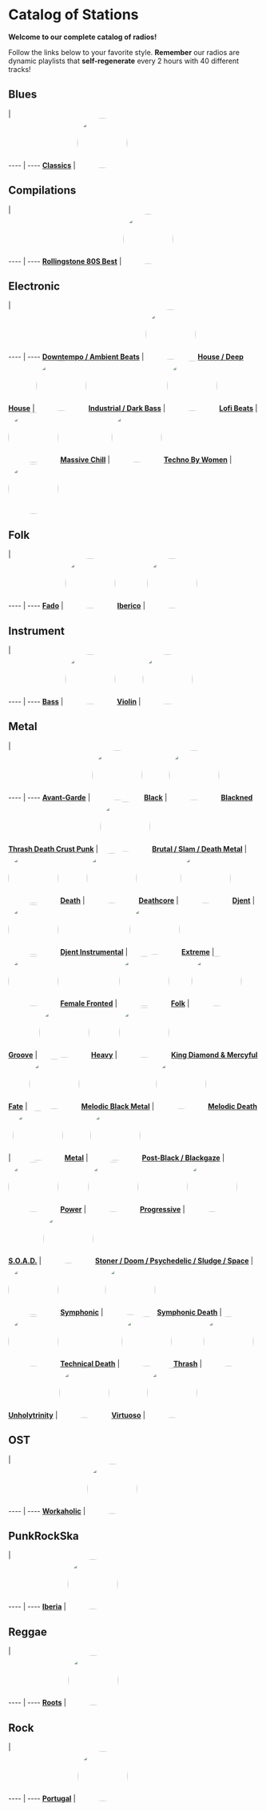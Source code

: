 

<style>
figure {
  border: 0px #cccccc solid;
  padding: 4px;
  margin: auto;
  align: center;
}
</style>

# Catalog of Stations

**Welcome to our complete catalog of radios!**

Follow the links below to your favorite style. **Remember** our radios
are dynamic playlists that **self-regenerate** every 2 hours with 40 different
tracks!

## Blues

  |  
 ---- | ---- 
[**Classics**](https://radioninjapirata.github.io/radio_bluesclassics.html) | <a href="https://radioninjapirata.github.io/radio_bluesclassics.html" target="_blank"><img src="https://mosaic.scdn.co/640/ab67616d0000b2732eaf791c8b98ef5fa5285aaaab67616d0000b2735a15602b01795514d058b6edab67616d0000b273659acb2b178758a0cefe838cab67616d0000b273a216214ce46b0b98e485a7fa" height="100" width="auto" style="border-radius:50%"></a>

## Compilations

  |  
 ---- | ---- 
[**Rollingstone 80S Best**](https://radioninjapirata.github.io/radio_rollingbest80s.html) | <a href="https://radioninjapirata.github.io/radio_rollingbest80s.html" target="_blank"><img src="https://mosaic.scdn.co/640/ab67616d0000b273077a092e2ed0b47d3812d6d3ab67616d0000b27356e31f8c1acf3546f3dde264ab67616d0000b273673526fcf35ab235e1a9d94cab67616d0000b273c08d7a95ee38932cadaaf044" height="100" width="auto" style="border-radius:50%"></a>

## Electronic

  |  
 ---- | ---- 
[**Downtempo / Ambient Beats**](https://radioninjapirata.github.io/radio_downtempo.html) | <a href="https://radioninjapirata.github.io/radio_downtempo.html" target="_blank"><img src="https://mosaic.scdn.co/640/ab67616d0000b2730d0a3ffe56595c20fbf4b0adab67616d0000b273669b302373f34bfd15b15f34ab67616d0000b2739b8a069287a6625063c8c5bbab67616d0000b273e797d92f374f49534570accc" height="100" width="auto" style="border-radius:50%"></a>
[**House / Deep House**](https://radioninjapirata.github.io/house.html) | <a href="https://radioninjapirata.github.io/house.html" target="_blank"><img src="https://mosaic.scdn.co/640/ab67616d0000b27326b7a442e9c488289b6b9bdcab67616d0000b27330582c75d7167b8787cd4c88ab67616d0000b27334203f2955185d77376099deab67616d0000b27380ffaac145a956aea9032ca7" height="100" width="auto" style="border-radius:50%"></a>
[**Industrial / Dark Bass**](https://radioninjapirata.github.io/radio_industrial_darkbass.html) | <a href="https://radioninjapirata.github.io/radio_industrial_darkbass.html" target="_blank"><img src="https://mosaic.scdn.co/640/ab67616d0000b27322f7ce76be7c69c12e9f4fdaab67616d0000b2736cf61e7894c6be0818ee88f3ab67616d0000b2736f548bbf1d64af43b69d8e9eab67616d0000b273a7de1d5507999bd00e9b83f3" height="100" width="auto" style="border-radius:50%"></a>
[**Lofi Beats**](https://radioninjapirata.github.io/radio_lofi.html) | <a href="https://radioninjapirata.github.io/radio_lofi.html" target="_blank"><img src="https://mosaic.scdn.co/640/ab67616d0000b27372a8e5d575e934adecdd7cb9ab67616d0000b273a317a928540ceda3be5ac222ab67616d0000b273b1e28df02085a10326314c6bab67616d0000b273d439f69be34e21e2bb3f738d" height="100" width="auto" style="border-radius:50%"></a>
[**Massive Chill**](https://radioninjapirata.github.io/massive_chill.html) | <a href="https://radioninjapirata.github.io/massive_chill.html" target="_blank"><img src="https://mosaic.scdn.co/640/ab67616d0000b2730cfdf9ca895535a0e53be30fab67616d0000b2732fcb0a3c7a66e516b11cd26eab67616d0000b2736fabf862003e5bb3407ab83cab67616d0000b273958dd7843664e4bfd8417ed5" height="100" width="auto" style="border-radius:50%"></a>
[**Techno By Women**](https://radioninjapirata.github.io/radio_technowomen.html) | <a href="https://radioninjapirata.github.io/radio_technowomen.html" target="_blank"><img src="https://mosaic.scdn.co/640/ab67616d0000b273460d1218d66f63140bcfc373ab67616d0000b27346ee946fdafb3d381e74f9dbab67616d0000b273a2207d840ce1f3bdd161b434ab67616d0000b273d258f3fa410d1447ed30f575" height="100" width="auto" style="border-radius:50%"></a>

## Folk

  |  
 ---- | ---- 
[**Fado**](https://radioninjapirata.github.io/radio_fado.html) | <a href="https://radioninjapirata.github.io/radio_fado.html" target="_blank"><img src="https://mosaic.scdn.co/640/ab67616d0000b2730e4c9e0e127b635f882f5ab7ab67616d0000b2733db59a22b9d6b5319288c040ab67616d0000b273b9d2ade38462b16cac15735aab67616d0000b273c477edba6a8e92ebff889923" height="100" width="auto" style="border-radius:50%"></a>
[**Iberico**](https://radioninjapirata.github.io/radio_folkiberico.html) | <a href="https://radioninjapirata.github.io/radio_folkiberico.html" target="_blank"><img src="https://mosaic.scdn.co/640/ab67616d0000b2733f14304012bdd8582e0160f7ab67616d0000b27376eacf1e6b2a9c842390a6edab67616d0000b2738fdf3361f8c613a002292352ab67616d0000b273ee012a5994d8a121420f4c8b" height="100" width="auto" style="border-radius:50%"></a>

## Instrument

  |  
 ---- | ---- 
[**Bass**](https://radioninjapirata.github.io/radio_bassists.html) | <a href="https://radioninjapirata.github.io/radio_bassists.html" target="_blank"><img src="https://mosaic.scdn.co/640/ab67616d0000b2735992aa6d95233a6c02c1b0e1ab67616d0000b2737ad26772ce21cfe7faff7752ab67616d0000b273cde045f63b76cd3788935a03ab67616d0000b273ce624bdce2ae44f4942acb45" height="100" width="auto" style="border-radius:50%"></a>
[**Violin**](https://radioninjapirata.github.io/radio_violin.html) | <a href="https://radioninjapirata.github.io/radio_violin.html" target="_blank"><img src="https://mosaic.scdn.co/640/ab67616d0000b273350340a9fe250ab34d867e1dab67616d0000b2736250ea87cde8751bfb0b5910ab67616d0000b2736d372ba5eb897e5dc6d4873eab67616d0000b273edd8e6986c952b07c2c8bc87" height="100" width="auto" style="border-radius:50%"></a>

## Metal

  |  
 ---- | ---- 
[**Avant-Garde**](https://radioninjapirata.github.io/radio_metalavantgarde.html) | <a href="https://radioninjapirata.github.io/radio_metalavantgarde.html" target="_blank"><img src="https://mosaic.scdn.co/640/ab67616d0000b27329c5f6548cf4e6f1a9ee5d5eab67616d0000b2733d139e21e16a04fc1602fc01ab67616d0000b2735053069c9a1396a6bb1093e3ab67616d0000b273825ff9bf0ccd2f35998068ed" height="100" width="auto" style="border-radius:50%"></a>
[**Black**](https://radioninjapirata.github.io/radio_blackmetal.html) | <a href="https://radioninjapirata.github.io/radio_blackmetal.html" target="_blank"><img src="https://mosaic.scdn.co/640/ab67616d0000b2737e8fee057020c73e5bad6354ab67616d0000b273abdb5a610f7a5cef0f237be8ab67616d0000b273b11375a6572993032edfa5a7ab67616d0000b273e46a86f24e0b46a02d77b887" height="100" width="auto" style="border-radius:50%"></a>
[**Blackned Thrash Death Crust Punk**](https://radioninjapirata.github.io/radio_blacknedthrash.html) | <a href="https://radioninjapirata.github.io/radio_blacknedthrash.html" target="_blank"><img src="https://mosaic.scdn.co/640/ab67616d0000b27312cd94e5f215fc224b703073ab67616d0000b273434727d6a8f6497012b40acbab67616d0000b273621b2f4effa12e534c86dddbab67616d0000b273e23169ca437b4aaf9fe8a76f" height="100" width="auto" style="border-radius:50%"></a>
[**Brutal / Slam / Death Metal**](https://radioninjapirata.github.io/radio_brutaldeathmetal.html) | <a href="https://radioninjapirata.github.io/radio_brutaldeathmetal.html" target="_blank"><img src="https://mosaic.scdn.co/640/ab67616d0000b2735150711e4988aa055ba9f7d8ab67616d0000b27356a30c59e8f8507eaf6ebbcbab67616d0000b2737303ee9e31a69edac9d29097ab67616d0000b27373c607b9fd597f30bd4dea10" height="100" width="auto" style="border-radius:50%"></a>
[**Death**](https://radioninjapirata.github.io/radio_deathmetal.html) | <a href="https://radioninjapirata.github.io/radio_deathmetal.html" target="_blank"><img src="https://mosaic.scdn.co/640/ab67616d0000b27359a38d736aac0671f5672cfdab67616d0000b2739b17caa4161cd81785649b51ab67616d0000b273ca41bf5ba4d0be8381501159ab67616d0000b273dc4d133757e1afbf7a2e2f3e" height="100" width="auto" style="border-radius:50%"></a>
[**Deathcore**](https://radioninjapirata.github.io/deathcore.html) | <a href="https://radioninjapirata.github.io/deathcore.html" target="_blank"><img src="https://mosaic.scdn.co/640/ab67616d0000b2734f129e763cfb37a2ba0c7998ab67616d0000b2735e75093af1e5b5554d32ee08ab67616d0000b273aa5ca4fd94a3fd2bbdf24a7dab67616d0000b273e4ab922db3f38ec0e0b75377" height="100" width="auto" style="border-radius:50%"></a>
[**Djent**](https://radioninjapirata.github.io/radio_djent.html) | <a href="https://radioninjapirata.github.io/radio_djent.html" target="_blank"><img src="https://mosaic.scdn.co/640/ab67616d0000b273037bfafeb61b6404b21686bfab67616d0000b2739b3b2e94081f5c43cbc40b4cab67616d0000b273cbeb6e18228403b3fda122b6ab67616d0000b273ed3fd8902b146e4278dad6b8" height="100" width="auto" style="border-radius:50%"></a>
[**Djent Instrumental**](https://radioninjapirata.github.io/radio_instrumentaldjent.html) | <a href="https://radioninjapirata.github.io/radio_instrumentaldjent.html" target="_blank"><img src="https://mosaic.scdn.co/640/ab67616d0000b2730f4082062ff3beb984e60c55ab67616d0000b27344b4469f4039de97d03affa8ab67616d0000b2735f92ba71456b6673af587df6ab67616d0000b273632cd44387af98eb29ebd780" height="100" width="auto" style="border-radius:50%"></a>
[**Extreme**](https://radioninjapirata.github.io/radio_extrememetal.html) | <a href="https://radioninjapirata.github.io/radio_extrememetal.html" target="_blank"><img src="https://mosaic.scdn.co/640/ab67616d0000b27324f55044b7764cb81ac5e59cab67616d0000b27360a21ed9e5fcc70deceb288fab67616d0000b2739095d7c9ded271da356ff979ab67616d0000b273e1988d4c59dc6f2ab0e36755" height="100" width="auto" style="border-radius:50%"></a>
[**Female Fronted**](https://radioninjapirata.github.io/radio_femalefrontedmetal.html) | <a href="https://radioninjapirata.github.io/radio_femalefrontedmetal.html" target="_blank"><img src="https://mosaic.scdn.co/640/ab67616d0000b27338faf6b331a05f738739c74aab67616d0000b273586fc4ff393b3ac79bd19c90ab67616d0000b273c4fc2def82a637631d688c40ab67616d0000b273de750d38da06671173e36432" height="100" width="auto" style="border-radius:50%"></a>
[**Folk**](https://radioninjapirata.github.io/radio_folkmetal.html) | <a href="https://radioninjapirata.github.io/radio_folkmetal.html" target="_blank"><img src="https://mosaic.scdn.co/640/ab67616d0000b2733f523495a2dcf7f9e933e0a4ab67616d0000b2734c78ba7e4eb3cc4a948ebc97ab67616d0000b273c084a99814a6706ded909892ab67616d0000b273ca9f217c73ddf5bf69a61d30" height="100" width="auto" style="border-radius:50%"></a>
[**Groove**](https://radioninjapirata.github.io/radio_groovemetal.html) | <a href="https://radioninjapirata.github.io/radio_groovemetal.html" target="_blank"><img src="https://mosaic.scdn.co/640/ab67616d0000b2731c27541a2e2d3699f0d52b24ab67616d0000b27353da45c0d3e5caa6b2f3a565ab67616d0000b2739bd86e5889d869f3ec8427a0ab67616d0000b273cccd8fddeaf1a548e786d75e" height="100" width="auto" style="border-radius:50%"></a>
[**Heavy**](https://radioninjapirata.github.io/radio_heavymetal.html) | <a href="https://radioninjapirata.github.io/radio_heavymetal.html" target="_blank"><img src="https://mosaic.scdn.co/640/ab67616d0000b2736e066cd80f334c4917b34a90ab67616d0000b2737d86b230933f756d9eb972b7ab67616d0000b2738908fb500bd67a94a2b9afb8ab67616d0000b273cfb5058a8b6de48084f18b95" height="100" width="auto" style="border-radius:50%"></a>
[**King Diamond & Mercyful Fate**](https://radioninjapirata.github.io/radio_fan_KDMF.html) | <a href="https://radioninjapirata.github.io/radio_fan_KDMF.html" target="_blank"><img src="https://mosaic.scdn.co/640/ab67616d0000b2730ba01de61a75ddec24961d9fab67616d0000b27349ecddfe5f78bc4251df43bfab67616d0000b273b75fcdfbdd239fcf4b79d038ab67616d0000b273be1ae534a1aa21ec5407acda" height="100" width="auto" style="border-radius:50%"></a>
[**Melodic Black Metal**](https://radioninjapirata.github.io/radio_melodicblackmetal.html) | <a href="https://radioninjapirata.github.io/radio_melodicblackmetal.html" target="_blank"><img src="https://mosaic.scdn.co/640/ab67616d0000b2732a504b0c878f41afbe265c06ab67616d0000b2733d562a3d0393ec9bb1b736aeab67616d0000b27370340153b40a21f17fe63accab67616d0000b2737a28435c49110aacecb11988" height="100" width="auto" style="border-radius:50%"></a>
[**Melodic Death**](https://radioninjapirata.github.io/radio_melodicdeathmetal.html) | <a href="https://radioninjapirata.github.io/radio_melodicdeathmetal.html" target="_blank"><img src="https://mosaic.scdn.co/640/ab67616d0000b2732b9383667ea3f124fa849a8dab67616d0000b273581ad5e37f85e2be0b5aaea8ab67616d0000b273a422ee968d38dafe5331fd04ab67616d0000b273ca5a00401e02dbef1a71fd43" height="100" width="auto" style="border-radius:50%"></a>
[**Metal**](https://radioninjapirata.github.io/radio_metal.html) | <a href="https://radioninjapirata.github.io/radio_metal.html" target="_blank"><img src="https://mosaic.scdn.co/640/ab67616d0000b273283b1e641c97f15eb5d8a6d4ab67616d0000b27397f700dcd2515746a8941568ab67616d0000b273bd53947ce705d95e0fa3852dab67616d0000b273bde557dacb5776a6e8f463c3" height="100" width="auto" style="border-radius:50%"></a>
[**Post-Black / Blackgaze**](https://radioninjapirata.github.io/radio_blackgaze.html) | <a href="https://radioninjapirata.github.io/radio_blackgaze.html" target="_blank"><img src="https://mosaic.scdn.co/640/ab67616d0000b27356b3ff83114b96c62e6dcb3eab67616d0000b27373edfcc0d039fd6d3b99733eab67616d0000b273b7359c649d55f0c90bc99eb9ab67616d0000b273cfc517229bc877d1e30bd26a" height="100" width="auto" style="border-radius:50%"></a>
[**Power**](https://radioninjapirata.github.io/radio_powermetal.html) | <a href="https://radioninjapirata.github.io/radio_powermetal.html" target="_blank"><img src="https://mosaic.scdn.co/640/ab67616d0000b27371a9c2ac49f3cf4a8ec8318cab67616d0000b273832ed473c66d36bf75771f88ab67616d0000b273c0f647e8fcfd2076ff5e49f9ab67616d0000b273cc0b25df6e8020c95d6a9441" height="100" width="auto" style="border-radius:50%"></a>
[**Progressive**](https://radioninjapirata.github.io/radio_progrock.html) | <a href="https://radioninjapirata.github.io/radio_progrock.html" target="_blank"><img src="https://mosaic.scdn.co/640/ab67616d0000b2736a61089ace9a2b539432bd30ab67616d0000b273ccd0f3e49d4a0f30a630b246ab67616d0000b273d00c17b46e94f64eb5da796eab67616d0000b273e0294ac39cf7e5166c315299" height="100" width="auto" style="border-radius:50%"></a>
[**S.O.A.D.**](https://radioninjapirata.github.io/radio_soad.html) | <a href="https://radioninjapirata.github.io/radio_soad.html" target="_blank"><img src="https://mosaic.scdn.co/640/ab67616d0000b2737cf4c0d42c5b62c9deebdcd8ab67616d0000b273869e711ac5cbb1460801e0e0ab67616d0000b273c65f8d04502eeddbdd61fa71ab67616d0000b273c8c79a39007e7f8e48393eac" height="100" width="auto" style="border-radius:50%"></a>
[**Stoner / Doom / Psychedelic / Sludge / Space**](https://radioninjapirata.github.io/radio_stonerrock.html) | <a href="https://radioninjapirata.github.io/radio_stonerrock.html" target="_blank"><img src="https://mosaic.scdn.co/640/ab67616d0000b27314527b6ffbf49f0c04e8c77eab67616d0000b2738dab849d2b5ee610f19549b9ab67616d0000b273b15bbf271c25961ca5c0e547ab67616d0000b273df685369dfe6ff666c73a774" height="100" width="auto" style="border-radius:50%"></a>
[**Symphonic**](https://radioninjapirata.github.io/radio_symphonicmetal.html) | <a href="https://radioninjapirata.github.io/radio_symphonicmetal.html" target="_blank"><img src="https://mosaic.scdn.co/640/ab67616d0000b27326993f2fc322b3577ce7d323ab67616d0000b2734bcc426b8a17c184df5c826aab67616d0000b27383f69ee828823d76966a50a5ab67616d0000b273ea1c82fd16af02f97b757134" height="100" width="auto" style="border-radius:50%"></a>
[**Symphonic Death**](https://radioninjapirata.github.io/radio_symphonicdeathmetal.html) | <a href="https://radioninjapirata.github.io/radio_symphonicdeathmetal.html" target="_blank"><img src="https://mosaic.scdn.co/640/ab67616d0000b273a83c0249ee77470231741536ab67616d0000b273c6139f37f2a429e4cfa6cd51ab67616d0000b273ca052f4beb68c34373ea6300ab67616d0000b273f6ff44dc6897139116580799" height="100" width="auto" style="border-radius:50%"></a>
[**Technical Death**](https://radioninjapirata.github.io/radio_technicaldeathmetal.html) | <a href="https://radioninjapirata.github.io/radio_technicaldeathmetal.html" target="_blank"><img src="https://mosaic.scdn.co/640/ab67616d0000b27310162d19efa534ae6fb159dfab67616d0000b2731990d2b7ed2ff7255df14050ab67616d0000b27366431fe187080ba71e9a0e55ab67616d0000b2737d6627d00d21b30b3349ae65" height="100" width="auto" style="border-radius:50%"></a>
[**Thrash**](https://radioninjapirata.github.io/radio_thrashmetal.html) | <a href="https://radioninjapirata.github.io/radio_thrashmetal.html" target="_blank"><img src="https://mosaic.scdn.co/640/ab67616d0000b273230d40b357f2271fe042b2d2ab67616d0000b2732394875f57f317c078c0e445ab67616d0000b2734518295bc06ed348dfcfb4c5ab67616d0000b2737a885964a3f0c07182930aff" height="100" width="auto" style="border-radius:50%"></a>
[**Unholytrinity**](https://radioninjapirata.github.io/radio_unholytrinity.html) | <a href="https://radioninjapirata.github.io/radio_unholytrinity.html" target="_blank"><img src="https://mosaic.scdn.co/640/ab67616d0000b2730b4c9d84cc83626849bfbff0ab67616d0000b2734f7e152e7581f7c87327c8c5ab67616d0000b273bb2d4f9d9e98aec5028a7e16ab67616d0000b273ea8661cecf053379ff97bc85" height="100" width="auto" style="border-radius:50%"></a>
[**Virtuoso**](https://radioninjapirata.github.io/radio_guitarvirtuoso.html) | <a href="https://radioninjapirata.github.io/radio_guitarvirtuoso.html" target="_blank"><img src="https://mosaic.scdn.co/640/ab67616d0000b27344e2d29a63484e293ebe1899ab67616d0000b273b520455b4565d7f6e0932578ab67616d0000b273d4cc4382461dce7654288236ab67616d0000b273f4443bc2137aee3192a4d757" height="100" width="auto" style="border-radius:50%"></a>

## OST

  |  
 ---- | ---- 
[**Workaholic**](https://radioninjapirata.github.io/radio_ostworkaholic.html) | <a href="https://radioninjapirata.github.io/radio_ostworkaholic.html" target="_blank"><img src="https://mosaic.scdn.co/640/ab67616d0000b2730f4bf5c96c9ee54fa00944c4ab67616d0000b273221a10d1f511ba655ccf90cdab67616d0000b273a0b4ce54fd48230592f05460ab67616d0000b273e04fd7c4d7b84c6dba42f5c1" height="100" width="auto" style="border-radius:50%"></a>

## PunkRockSka

  |  
 ---- | ---- 
[**Iberia**](https://radioninjapirata.github.io/radio_iberianpunkrock.html) | <a href="https://radioninjapirata.github.io/radio_iberianpunkrock.html" target="_blank"><img src="https://mosaic.scdn.co/640/ab67616d0000b2735c2d0bcf93db9e4aa72c27d4ab67616d0000b27360d578bffac13f27eaa70c14ab67616d0000b2736a215609033e1f794883cb16ab67616d0000b2737c737c278f7a629576abe86a" height="100" width="auto" style="border-radius:50%"></a>

## Reggae

  |  
 ---- | ---- 
[**Roots**](https://radioninjapirata.github.io/radio_reggaeroots.html) | <a href="https://radioninjapirata.github.io/radio_reggaeroots.html" target="_blank"><img src="https://mosaic.scdn.co/640/ab67616d0000b27341708bd342c3abc1e3b7e08fab67616d0000b273851a5df2e33052e938544863ab67616d0000b27388956dd2939a36f9775697a0ab67616d0000b273e804e6b4d75553aabcc5eb81" height="100" width="auto" style="border-radius:50%"></a>

## Rock

  |  
 ---- | ---- 
[**Portugal**](https://radioninjapirata.github.io/radio_rockportugues.html) | <a href="https://radioninjapirata.github.io/radio_rockportugues.html" target="_blank"><img src="https://mosaic.scdn.co/640/ab67616d0000b273379b3101161e94bc80dc9f47ab67616d0000b2737b8455bd3dcc243b4678466eab67616d0000b273b938e86c7df9986f004648c8ab67616d0000b273d1cffa0a77fd63e9ed442bbc" height="100" width="auto" style="border-radius:50%"></a>
